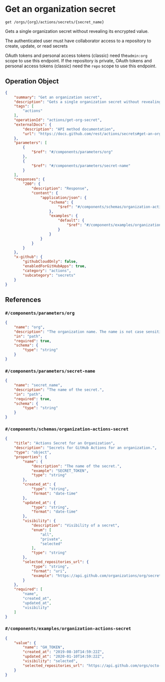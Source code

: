 # Get an organization secret

`get /orgs/{org}/actions/secrets/{secret_name}`

Gets a single organization secret without revealing its encrypted value.

The authenticated user must have collaborator access to a repository to create, update, or read secrets

OAuth tokens and personal access tokens (classic) need the`admin:org` scope to use this endpoint. If the repository is private, OAuth tokens and personal access tokens (classic) need the `repo` scope to use this endpoint.

## Operation Object

```json
{
    "summary": "Get an organization secret",
    "description": "Gets a single organization secret without revealing its encrypted value.\n\nThe authenticated user must have collaborator access to a repository to create, update, or read secrets\n\nOAuth tokens and personal access tokens (classic) need the`admin:org` scope to use this endpoint. If the repository is private, OAuth tokens and personal access tokens (classic) need the `repo` scope to use this endpoint.",
    "tags": [
        "actions"
    ],
    "operationId": "actions/get-org-secret",
    "externalDocs": {
        "description": "API method documentation",
        "url": "https://docs.github.com/rest/actions/secrets#get-an-organization-secret"
    },
    "parameters": [
        {
            "$ref": "#/components/parameters/org"
        },
        {
            "$ref": "#/components/parameters/secret-name"
        }
    ],
    "responses": {
        "200": {
            "description": "Response",
            "content": {
                "application/json": {
                    "schema": {
                        "$ref": "#/components/schemas/organization-actions-secret"
                    },
                    "examples": {
                        "default": {
                            "$ref": "#/components/examples/organization-actions-secret"
                        }
                    }
                }
            }
        }
    },
    "x-github": {
        "githubCloudOnly": false,
        "enabledForGitHubApps": true,
        "category": "actions",
        "subcategory": "secrets"
    }
}
```

## References

### `#/components/parameters/org`

```json
{
    "name": "org",
    "description": "The organization name. The name is not case sensitive.",
    "in": "path",
    "required": true,
    "schema": {
        "type": "string"
    }
}
```

### `#/components/parameters/secret-name`

```json
{
    "name": "secret_name",
    "description": "The name of the secret.",
    "in": "path",
    "required": true,
    "schema": {
        "type": "string"
    }
}
```

### `#/components/schemas/organization-actions-secret`

```json
{
    "title": "Actions Secret for an Organization",
    "description": "Secrets for GitHub Actions for an organization.",
    "type": "object",
    "properties": {
        "name": {
            "description": "The name of the secret.",
            "example": "SECRET_TOKEN",
            "type": "string"
        },
        "created_at": {
            "type": "string",
            "format": "date-time"
        },
        "updated_at": {
            "type": "string",
            "format": "date-time"
        },
        "visibility": {
            "description": "Visibility of a secret",
            "enum": [
                "all",
                "private",
                "selected"
            ],
            "type": "string"
        },
        "selected_repositories_url": {
            "type": "string",
            "format": "uri",
            "example": "https://api.github.com/organizations/org/secrets/my_secret/repositories"
        }
    },
    "required": [
        "name",
        "created_at",
        "updated_at",
        "visibility"
    ]
}
```

### `#/components/examples/organization-actions-secret`

```json
{
    "value": {
        "name": "GH_TOKEN",
        "created_at": "2019-08-10T14:59:22Z",
        "updated_at": "2020-01-10T14:59:22Z",
        "visibility": "selected",
        "selected_repositories_url": "https://api.github.com/orgs/octo-org/actions/secrets/SUPER_SECRET/repositories"
    }
}
```